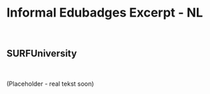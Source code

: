 Informal Edubadges Excerpt - NL
===============================

 

SURFUniversity
--------------

 

(Placeholder - real tekst soon)
